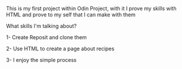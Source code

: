 This is my first project within Odin Project, with it I prove my skills with HTML and prove to my self that I can make with them 

What skills I'm talking about? 

1- Create Reposit and clone them 

2- Use HTML  to create a page about recipes 

3- I enjoy the simple process 
